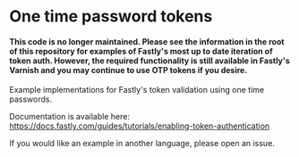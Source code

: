 One time password tokens
===============

#### This code is no longer maintained. Please see the information in the root of this repository for examples of Fastly's most up to date iteration of token auth. However, the required functionality is still available in Fastly's Varnish and you may continue to use OTP tokens if you desire. 

Example implementations for Fastly's token validation using one time passwords.

Documentation is available here: https://docs.fastly.com/guides/tutorials/enabling-token-authentication

If you would like an example in another language, please open an issue.
